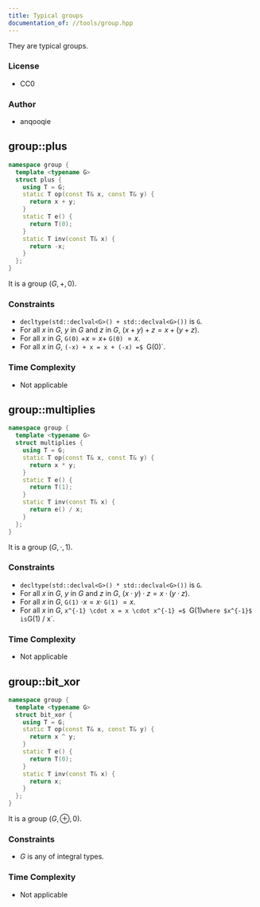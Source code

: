 ```yaml
---
title: Typical groups
documentation_of: //tools/group.hpp
---
```


They are typical groups.

### License
- CC0

### Author
- anqooqie

## group::plus
```cpp
namespace group {
  template <typename G>
  struct plus {
    using T = G;
    static T op(const T& x, const T& y) {
      return x + y;
    }
    static T e() {
      return T(0);
    }
    static T inv(const T& x) {
      return -x;
    }
  };
}
```

It is a group $(G, +, 0)$.

### Constraints
- `decltype(std::declval<G>() + std::declval<G>())` is `G`.
- For all $x$ in $G$, $y$ in $G$ and $z$ in $G$, $(x + y) + z = x + (y + z)$.
- For all $x$ in $G$, `G(0)` $+ x = x +$ `G(0)` $= x$.
- For all $x$ in $G$, `(-x) + x = x + (-x) =$ `G(0)`.

### Time Complexity
- Not applicable

## group::multiplies
```cpp
namespace group {
  template <typename G>
  struct multiplies {
    using T = G;
    static T op(const T& x, const T& y) {
      return x * y;
    }
    static T e() {
      return T(1);
    }
    static T inv(const T& x) {
      return e() / x;
    }
  };
}
```

It is a group $(G, \cdot, 1)$.

### Constraints
- `decltype(std::declval<G>() * std::declval<G>())` is `G`.
- For all $x$ in $G$, $y$ in $G$ and $z$ in $G$, $(x \cdot y) \cdot z = x \cdot (y \cdot z)$.
- For all $x$ in $G$, `G(1)` $\cdot x = x \cdot$ `G(1)` $= x$.
- For all $x$ in $G$, `x^{-1} \cdot x = x \cdot x^{-1} =$ `G(1)` where $x^{-1}$ is `G(1) / x`.

### Time Complexity
- Not applicable

## group::bit_xor
```cpp
namespace group {
  template <typename G>
  struct bit_xor {
    using T = G;
    static T op(const T& x, const T& y) {
      return x ^ y;
    }
    static T e() {
      return T(0);
    }
    static T inv(const T& x) {
      return x;
    }
  };
}
```

It is a group $(G, \oplus, 0)$.

### Constraints
- $G$ is any of integral types.

### Time Complexity
- Not applicable
